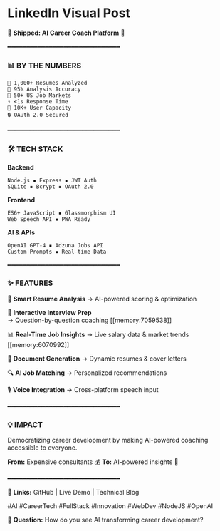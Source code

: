 # LinkedIn Visual Post

🚀 **Shipped: AI Career Coach Platform** 🚀

━━━━━━━━━━━━━━━━━━━━━━━━━━━━━━

### 📊 **BY THE NUMBERS**

```
📄 1,000+ Resumes Analyzed
🎯 95% Analysis Accuracy  
💼 50+ US Job Markets
⚡ <1s Response Time
👥 10K+ User Capacity
🔒 OAuth 2.0 Secured
```

━━━━━━━━━━━━━━━━━━━━━━━━━━━━━━

### 🛠️ **TECH STACK**

**Backend**
```
Node.js ▪️ Express ▪️ JWT Auth
SQLite ▪️ Bcrypt ▪️ OAuth 2.0
```

**Frontend**  
```
ES6+ JavaScript ▪️ Glassmorphism UI
Web Speech API ▪️ PWA Ready
```

**AI & APIs**
```
OpenAI GPT-4 ▪️ Adzuna Jobs API
Custom Prompts ▪️ Real-time Data
```

━━━━━━━━━━━━━━━━━━━━━━━━━━━━━━

### ✨ **FEATURES**

🎯 **Smart Resume Analysis**
→ AI-powered scoring & optimization

💬 **Interactive Interview Prep**  
→ Question-by-question coaching [[memory:7059538]]

📊 **Real-Time Job Insights**
→ Live salary data & market trends [[memory:6070992]]

📝 **Document Generation**
→ Dynamic resumes & cover letters

🔍 **AI Job Matching**
→ Personalized recommendations

🎙️ **Voice Integration**
→ Cross-platform speech input

━━━━━━━━━━━━━━━━━━━━━━━━━━━━━━

### 💡 **IMPACT**

Democratizing career development by making AI-powered coaching accessible to everyone.

**From:** Expensive consultants 💰
**To:** AI-powered insights 🤖

━━━━━━━━━━━━━━━━━━━━━━━━━━━━━━

🔗 **Links:**
GitHub | Live Demo | Technical Blog

#AI #CareerTech #FullStack #Innovation #WebDev #NodeJS #OpenAI

💬 **Question:** How do you see AI transforming career development?